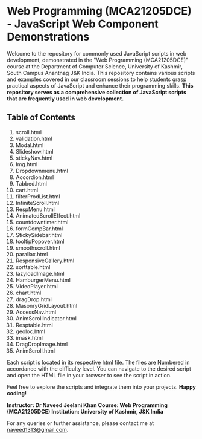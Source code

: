 
# Web Programming (MCA21205DCE) - JavaScript Web Component Demonstrations

Welcome to the repository for commonly used JavaScript scripts in web development, demonstrated in the "Web Programming (MCA21205DCE)" course at the Department of Computer Science, University of Kashmir, South Campus Anantnag J&K India. This repository contains various scripts and examples covered in our classroom sessions to help students grasp practical aspects of JavaScript and enhance their programming skills. **This repository serves as a comprehensive collection of JavaScript scripts that are frequently used in web development.** 

## Table of Contents

1.	scroll.html
2.	validation.html
3.	Modal.html
4.	Slideshow.html
5.	stickyNav.html
6.	Img.html
7.	Dropdownmenu.html
8.	Accordion.html
9.	Tabbed.html
10.	cart.html
11.	filterProdList.html
12.	InfiniteScroll.html
13.	RespMenu.html
14.	AnimatedScrollEffect.html
15.	countdowntimer.html
16.	formCompBar.html
17.	StickySidebar.html
18.	tooltipPopover.html
19.	smoothscroll.html
20.	parallax.html
21.	ResponsiveGallery.html
22.	sorttable.html
23.	lazyloadImage.html
24.	HamburgerMenu.html
25.	VideoPlayer.html
26.	chart.html
27.	dragDrop.html
28.	MasonryGridLayout.html
29.	AccessNav.html
30.	AnimScrollIndicator.html
31.	Resptable.html
32.	geoloc.html
33.	imask.html
34.	DragDropImage.html
35.	AnimScroll.html

Each script is located in its respective html file. The files are Numbered in accordance with the difficulty level. You can navigate to the desired script and open the HTML file in your browser to see the script in action.

Feel free to explore the scripts and integrate them into your projects. **Happy coding!**

**Instructor: Dr Naveed Jeelani Khan
Course: Web Programming (MCA21205DCE)
Institution: University of Kashmir, J&K India**

For any queries or further assistance, please contact me at naveed1313@gmail.com.
